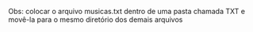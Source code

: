 Obs: colocar o arquivo musicas.txt dentro de uma pasta chamada TXT e movê-la para o mesmo diretório dos demais arquivos
